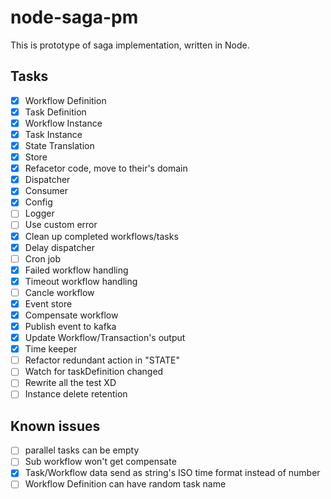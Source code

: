 # node-saga-pm

This is prototype of saga implementation, written in Node.

## Tasks

- [x] Workflow Definition
- [x] Task Definition
- [x] Workflow Instance
- [x] Task Instance
- [x] State Translation
- [x] Store
- [x] Refacetor code, move to their's domain
- [x] Dispatcher
- [x] Consumer
- [x] Config
- [ ] Logger
- [ ] Use custom error
- [x] Clean up completed workflows/tasks
- [x] Delay dispatcher
- [ ] Cron job
- [x] Failed workflow handling
- [x] Timeout workflow handling
- [ ] Cancle workflow
- [x] Event store
- [x] Compensate workflow
- [x] Publish event to kafka
- [x] Update Workflow/Transaction's output
- [x] Time keeper
- [ ] Refactor redundant action in "STATE"
- [ ] Watch for taskDefinition changed
- [ ] Rewrite all the test XD
- [ ] Instance delete retention

## Known issues

- [ ] parallel tasks can be empty
- [ ] Sub workflow won't get compensate
- [x] Task/Workflow data send as string's ISO time format instead of number
- [ ] Workflow Definition can have random task name
